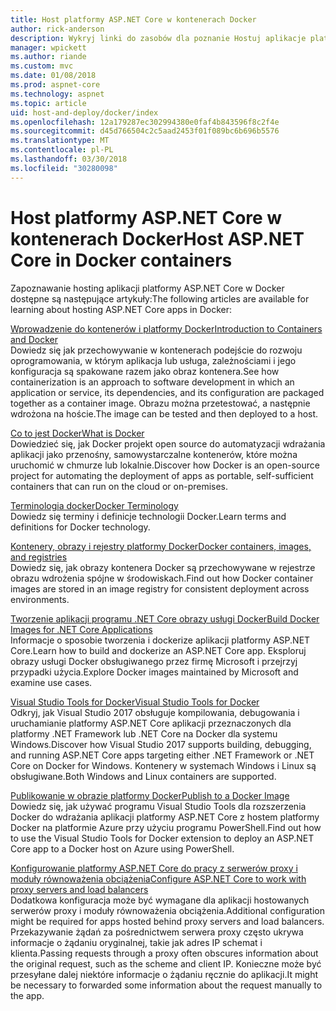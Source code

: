 ```yaml
---
title: Host platformy ASP.NET Core w kontenerach Docker
author: rick-anderson
description: Wykryj linki do zasobów dla poznanie Hostuj aplikacje platformy ASP.NET Core w kontenerach Docker.
manager: wpickett
ms.author: riande
ms.custom: mvc
ms.date: 01/08/2018
ms.prod: aspnet-core
ms.technology: aspnet
ms.topic: article
uid: host-and-deploy/docker/index
ms.openlocfilehash: 12a179287ec302994380e0faf4b843596f8c2f4e
ms.sourcegitcommit: d45d766504c2c5aad2453f01f089bc6b696b5576
ms.translationtype: MT
ms.contentlocale: pl-PL
ms.lasthandoff: 03/30/2018
ms.locfileid: "30280098"
---
```

# <a name="host-aspnet-core-in-docker-containers"></a><span data-ttu-id="f0bc4-103">Host platformy ASP.NET Core w kontenerach Docker</span><span class="sxs-lookup"><span data-stu-id="f0bc4-103">Host ASP.NET Core in Docker containers</span></span>

<span data-ttu-id="f0bc4-104">Zapoznawanie hosting aplikacji platformy ASP.NET Core w Docker dostępne są następujące artykuły:</span><span class="sxs-lookup"><span data-stu-id="f0bc4-104">The following articles are available for learning about hosting ASP.NET Core apps in Docker:</span></span>

[<span data-ttu-id="f0bc4-105">Wprowadzenie do kontenerów i platformy Docker</span><span class="sxs-lookup"><span data-stu-id="f0bc4-105">Introduction to Containers and Docker</span></span>](/dotnet/standard/microservices-architecture/container-docker-introduction/index)  
<span data-ttu-id="f0bc4-106">Dowiedz się jak przechowywanie w kontenerach podejście do rozwoju oprogramowania, w którym aplikacja lub usługa, zależnościami i jego konfiguracja są spakowane razem jako obraz kontenera.</span><span class="sxs-lookup"><span data-stu-id="f0bc4-106">See how containerization is an approach to software development in which an application or service, its dependencies, and its configuration are packaged together as a container image.</span></span> <span data-ttu-id="f0bc4-107">Obrazu można przetestować, a następnie wdrożona na hoście.</span><span class="sxs-lookup"><span data-stu-id="f0bc4-107">The image can be tested and then deployed to a host.</span></span>

[<span data-ttu-id="f0bc4-108">Co to jest Docker</span><span class="sxs-lookup"><span data-stu-id="f0bc4-108">What is Docker</span></span>](/dotnet/standard/microservices-architecture/container-docker-introduction/docker-defined)  
<span data-ttu-id="f0bc4-109">Dowiedzieć się, jak Docker projekt open source do automatyzacji wdrażania aplikacji jako przenośny, samowystarczalne kontenerów, które można uruchomić w chmurze lub lokalnie.</span><span class="sxs-lookup"><span data-stu-id="f0bc4-109">Discover how Docker is an open-source project for automating the deployment of apps as portable, self-sufficient containers that can run on the cloud or on-premises.</span></span>

[<span data-ttu-id="f0bc4-110">Terminologia docker</span><span class="sxs-lookup"><span data-stu-id="f0bc4-110">Docker Terminology</span></span>](/dotnet/standard/microservices-architecture/container-docker-introduction/docker-terminology)  
<span data-ttu-id="f0bc4-111">Dowiedz się terminy i definicje technologii Docker.</span><span class="sxs-lookup"><span data-stu-id="f0bc4-111">Learn terms and definitions for Docker technology.</span></span>

[<span data-ttu-id="f0bc4-112">Kontenery, obrazy i rejestry platformy Docker</span><span class="sxs-lookup"><span data-stu-id="f0bc4-112">Docker containers, images, and registries</span></span>](/dotnet/standard/microservices-architecture/container-docker-introduction/docker-containers-images-registries)  
<span data-ttu-id="f0bc4-113">Dowiedz się, jak obrazy kontenera Docker są przechowywane w rejestrze obrazu wdrożenia spójne w środowiskach.</span><span class="sxs-lookup"><span data-stu-id="f0bc4-113">Find out how Docker container images are stored in an image registry for consistent deployment across environments.</span></span>

[<span data-ttu-id="f0bc4-114">Tworzenie aplikacji programu .NET Core obrazy usługi Docker</span><span class="sxs-lookup"><span data-stu-id="f0bc4-114">Build Docker Images for .NET Core Applications</span></span>](/dotnet/articles/core/docker/building-net-docker-images)  
<span data-ttu-id="f0bc4-115">Informacje o sposobie tworzenia i dockerize aplikacji platformy ASP.NET Core.</span><span class="sxs-lookup"><span data-stu-id="f0bc4-115">Learn how to build and dockerize an ASP.NET Core app.</span></span> <span data-ttu-id="f0bc4-116">Eksploruj obrazy usługi Docker obsługiwanego przez firmę Microsoft i przejrzyj przypadki użycia.</span><span class="sxs-lookup"><span data-stu-id="f0bc4-116">Explore Docker images maintained by Microsoft and examine use cases.</span></span>

[<span data-ttu-id="f0bc4-117">Visual Studio Tools for Docker</span><span class="sxs-lookup"><span data-stu-id="f0bc4-117">Visual Studio Tools for Docker</span></span>](xref:host-and-deploy/docker/visual-studio-tools-for-docker)  
<span data-ttu-id="f0bc4-118">Odkryj, jak Visual Studio 2017 obsługuje kompilowania, debugowania i uruchamianie platformy ASP.NET Core aplikacji przeznaczonych dla platformy .NET Framework lub .NET Core na Docker dla systemu Windows.</span><span class="sxs-lookup"><span data-stu-id="f0bc4-118">Discover how Visual Studio 2017 supports building, debugging, and running ASP.NET Core apps targeting either .NET Framework or .NET Core on Docker for Windows.</span></span> <span data-ttu-id="f0bc4-119">Kontenery w systemach Windows i Linux są obsługiwane.</span><span class="sxs-lookup"><span data-stu-id="f0bc4-119">Both Windows and Linux containers are supported.</span></span>

[<span data-ttu-id="f0bc4-120">Publikowanie w obrazie platformy Docker</span><span class="sxs-lookup"><span data-stu-id="f0bc4-120">Publish to a Docker Image</span></span>](/azure/vs-azure-tools-docker-hosting-web-apps-in-docker)  
<span data-ttu-id="f0bc4-121">Dowiedz się, jak używać programu Visual Studio Tools dla rozszerzenia Docker do wdrażania aplikacji platformy ASP.NET Core z hostem platformy Docker na platformie Azure przy użyciu programu PowerShell.</span><span class="sxs-lookup"><span data-stu-id="f0bc4-121">Find out how to use the Visual Studio Tools for Docker extension to deploy an ASP.NET Core app to a Docker host on Azure using PowerShell.</span></span>

[<span data-ttu-id="f0bc4-122">Konfigurowanie platformy ASP.NET Core do pracy z serwerów proxy i moduły równoważenia obciążenia</span><span class="sxs-lookup"><span data-stu-id="f0bc4-122">Configure ASP.NET Core to work with proxy servers and load balancers</span></span>](xref:host-and-deploy/proxy-load-balancer)  
<span data-ttu-id="f0bc4-123">Dodatkowa konfiguracja może być wymagane dla aplikacji hostowanych serwerów proxy i moduły równoważenia obciążenia.</span><span class="sxs-lookup"><span data-stu-id="f0bc4-123">Additional configuration might be required for apps hosted behind proxy servers and load balancers.</span></span> <span data-ttu-id="f0bc4-124">Przekazywanie żądań za pośrednictwem serwera proxy często ukrywa informacje o żądaniu oryginalnej, takie jak adres IP schemat i klienta.</span><span class="sxs-lookup"><span data-stu-id="f0bc4-124">Passing requests through a proxy often obscures information about the original request, such as the scheme and client IP.</span></span> <span data-ttu-id="f0bc4-125">Konieczne może być przesyłane dalej niektóre informacje o żądaniu ręcznie do aplikacji.</span><span class="sxs-lookup"><span data-stu-id="f0bc4-125">It might be necessary to forwarded some information about the request manually to the app.</span></span>
